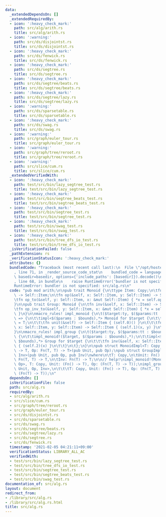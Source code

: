 ```yaml
---
data:
  _extendedDependsOn: []
  _extendedRequiredBy:
  - icon: ':heavy_check_mark:'
    path: src/alg/arith.rs
    title: src/alg/arith.rs
  - icon: ':warning:'
    path: src/ds/disjointst.rs
    title: src/ds/disjointst.rs
  - icon: ':heavy_check_mark:'
    path: src/ds/fenwick.rs
    title: src/ds/fenwick.rs
  - icon: ':heavy_check_mark:'
    path: src/ds/segtree.rs
    title: src/ds/segtree.rs
  - icon: ':heavy_check_mark:'
    path: src/ds/segtree/beats.rs
    title: src/ds/segtree/beats.rs
  - icon: ':heavy_check_mark:'
    path: src/ds/segtree/lazy.rs
    title: src/ds/segtree/lazy.rs
  - icon: ':warning:'
    path: src/ds/sparsetable.rs
    title: src/ds/sparsetable.rs
  - icon: ':heavy_check_mark:'
    path: src/ds/swag.rs
    title: src/ds/swag.rs
  - icon: ':warning:'
    path: src/graph/euler_tour.rs
    title: src/graph/euler_tour.rs
  - icon: ':warning:'
    path: src/graph/tree/reroot.rs
    title: src/graph/tree/reroot.rs
  - icon: ':warning:'
    path: src/slice/cum.rs
    title: src/slice/cum.rs
  _extendedVerifiedWith:
  - icon: ':heavy_check_mark:'
    path: test/src/bin/lazy_segtree_test.rs
    title: test/src/bin/lazy_segtree_test.rs
  - icon: ':heavy_check_mark:'
    path: test/src/bin/segtree_beats_test.rs
    title: test/src/bin/segtree_beats_test.rs
  - icon: ':heavy_check_mark:'
    path: test/src/bin/segtree_test.rs
    title: test/src/bin/segtree_test.rs
  - icon: ':heavy_check_mark:'
    path: test/src/bin/swag_test.rs
    title: test/src/bin/swag_test.rs
  - icon: ':heavy_check_mark:'
    path: test/src/bin/tree_dfs_io_test.rs
    title: test/src/bin/tree_dfs_io_test.rs
  _isVerificationFailed: false
  _pathExtension: rs
  _verificationStatusIcon: ':heavy_check_mark:'
  attributes: {}
  bundledCode: "Traceback (most recent call last):\n  File \"/opt/hostedtoolcache/Python/3.9.1/x64/lib/python3.9/site-packages/onlinejudge_verify/documentation/build.py\"\
    , line 71, in _render_source_code_stat\n    bundled_code = language.bundle(stat.path,\
    \ basedir=basedir, options={'include_paths': [basedir]}).decode()\n  File \"/opt/hostedtoolcache/Python/3.9.1/x64/lib/python3.9/site-packages/onlinejudge_verify/languages/user_defined.py\"\
    , line 68, in bundle\n    raise RuntimeError('bundler is not specified: {}'.format(path.as_posix()))\n\
    RuntimeError: bundler is not specified: src/alg.rs\n"
  code: "pub mod arith;\n\npub trait Monoid {\n\ttype Item: Copy;\n\tfn unit(&self)\
    \ -> Self::Item;\n\tfn op(&self, x: Self::Item, y: Self::Item) -> Self::Item;\n\
    \tfn op_to(&self, y: Self::Item, x: &mut Self::Item) { *x = self.op(*x, y); }\n\
    }\n\npub trait Group: Monoid {\n\tfn inv(&self, x: Self::Item) -> Self::Item;\n\
    \tfn op_inv_to(&self, y: Self::Item, x: &mut Self::Item) { *x = self.op(*x, self.inv(y))\
    \ }\n}\n\nmacro_rules! impl_monoid {\n\t($target:ty, $($params:tt : $bounds:tt),*)\
    \ => {\n\t\timpl<$($params : $bounds),*> Monoid for $target {\n\t\t\ttype Item\
    \ = T;\n\t\t\tfn unit(&self) -> Self::Item { (self.0)() }\n\t\t\tfn op(&self,\
    \ x: Self::Item, y: Self::Item) -> Self::Item { (self.1)(x, y) }\n\t\t}\n\t};\n\
    }\n\nmacro_rules! impl_group {\n\t($target:ty, $($params:tt : $bounds:tt),*) =>\
    \ {\n\t\timpl_monoid!($target, $($params : $bounds),*);\n\t\timpl<$($params :\
    \ $bounds),*> Group for $target {\n\t\t\tfn inv(&self, x: Self::Item) -> Self::Item\
    \ { (self.2)(x) }\n\t\t}\n\t};\n}\n\npub struct MonoidImpl<T: Copy, Unit: Fn()\
    \ -> T, Op: Fn(T, T) -> T>(pub Unit, pub Op);\npub struct GroupImpl<T, Unit, Op,\
    \ Inv>(pub Unit, pub Op, pub Inv)\nwhere\n\tT: Copy,\n\tUnit: Fn() -> T,\n\tOp:\
    \ Fn(T, T) -> T,\n\tInv: Fn(T) -> T;\n\n// help!\nimpl_monoid!(MonoidImpl<T, Unit,\
    \ Op>, T: Copy, Unit: (Fn() -> T), Op: (Fn(T, T) -> T));\nimpl_group!(GroupImpl<T,\
    \ Unit, Op, Inv>,\n\t\t\tT: Copy, Unit: (Fn() -> T), Op: (Fn(T, T) -> T), Inv:\
    \ (Fn(T) -> T));\n"
  dependsOn: []
  isVerificationFile: false
  path: src/alg.rs
  requiredBy:
  - src/alg/arith.rs
  - src/slice/cum.rs
  - src/graph/tree/reroot.rs
  - src/graph/euler_tour.rs
  - src/ds/disjointst.rs
  - src/ds/sparsetable.rs
  - src/ds/swag.rs
  - src/ds/segtree/beats.rs
  - src/ds/segtree/lazy.rs
  - src/ds/segtree.rs
  - src/ds/fenwick.rs
  timestamp: '2021-02-05 04:21:11+09:00'
  verificationStatus: LIBRARY_ALL_AC
  verifiedWith:
  - test/src/bin/lazy_segtree_test.rs
  - test/src/bin/tree_dfs_io_test.rs
  - test/src/bin/segtree_test.rs
  - test/src/bin/segtree_beats_test.rs
  - test/src/bin/swag_test.rs
documentation_of: src/alg.rs
layout: document
redirect_from:
- /library/src/alg.rs
- /library/src/alg.rs.html
title: src/alg.rs
---
```

